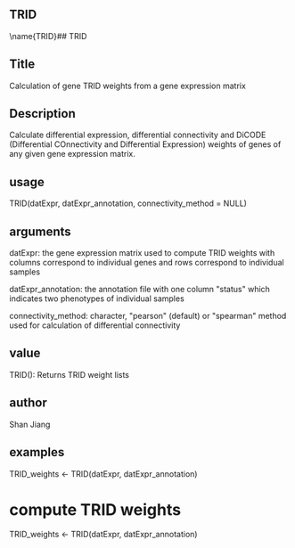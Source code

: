 ## TRID
\name{TRID}## TRID

## Title
Calculation of gene TRID weights from a gene expression matrix

## Description
Calculate differential expression, differential connectivity and DiCODE (Differential COnnectivity and Differential Expression) weights of genes of any given gene expression matrix.

## usage
TRID(datExpr, datExpr_annotation, connectivity_method = NULL)

## arguments
datExpr: 
the gene expression matrix used to compute TRID weights with columns correspond to individual genes and rows correspond to individual samples

datExpr_annotation: 
the annotation file with one column "status" which indicates two phenotypes of individual samples

connectivity_method: character, "pearson" (default) or "spearman" method used for calculation of differential connectivity


## value
TRID(): Returns TRID weight lists


## author
Shan Jiang


## examples
TRID_weights <- TRID(datExpr, datExpr_annotation)

# compute TRID weights
TRID_weights <- TRID(datExpr, datExpr_annotation)
